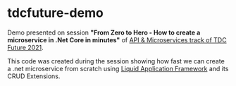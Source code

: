 # tdcfuture-demo

Demo presented on session **"From Zero to Hero - How to create a microservice in .Net Core in minutes"** of [API & Microservices track of TDC Future 2021](https://thedevconf.com/tdc/2021/future/apis-and-microservices-track?).

This code was created during the session showing how fast we can create a .net microservice from scratch using [Liquid Application Framework](https://github.com/Avanade/Liquid-Application-Framework) and its CRUD Extensions.
